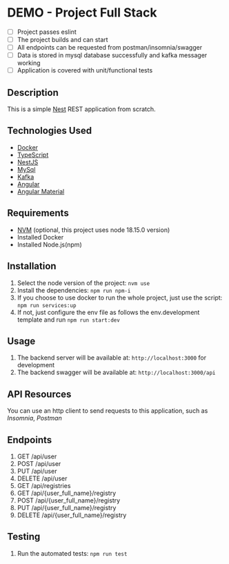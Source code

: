 # DEMO - Project Full Stack

- [ ] Project passes eslint
- [ ] The project builds and can start
- [ ] All endpoints can be requested from postman/insomnia/swagger
- [ ] Data is stored in mysql database successfully and kafka messager working
- [ ] Application is covered with unit/functional tests

## Description

This is a simple [Nest](https://github.com/nestjs/nest) REST application from scratch.

## Technologies Used

- [Docker](https://www.docker.com/)
- [TypeScript](https://www.typescriptlang.org/)
- [NestJS](https://nestjs.com/)
- [MySql](https://www.mysql.com/)
- [Kafka](https://kafka.apache.org/)
- [Angular](https://angular.io/)
- [Angular Material](https://material.angular.io/)

## Requirements

- [NVM](https://github.com/nvm-sh/nvm) (optional, this project uses node 18.15.0 version)
- Installed Docker
- Installed Node.js(npm)

## Installation

1. Select the node version of the project: `nvm use`
2. Install the dependencies: `npm run npm-i`
3. If you choose to use docker to run the whole project, just use the script: `npm run services:up`
4. If not, just configure the env file as follows the env.development template and run `npm run start:dev`

## Usage

1. The backend server will be available at: `http://localhost:3000` for development
2. The backend swagger will be available at: `http://localhost:3000/api`

## API Resources

You can use an http client to send requests to this application, such as _Insomnia_, _Postman_

## Endpoints

1. GET /api/user
2. POST /api/user
3. PUT /api/user
4. DELETE /api/user
5. GET /api/registries
6. GET /api/{user_full_name}/registry
7. POST /api/{user_full_name}/registry
8. PUT /api/{user_full_name}/registry
9. DELETE /api/{user_full_name}/registry

## Testing

1. Run the automated tests: `npm run test`
